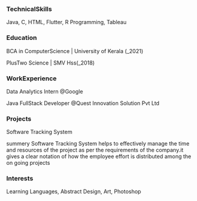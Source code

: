 ### TechnicalSkills
Java, C, HTML, Flutter, R Programming, Tableau


### Education
BCA in ComputerScience | University of Kerala (_2021)

PlusTwo Science        | SMV Hss(_2018)

### WorkExperience
Data Analytics Intern
@Google

Java FullStack Developer
@Quest Innovation Solution Pvt Ltd

### Projects
Software Tracking System

summery
 Software Tracking System helps to effectively manage the time and resources of the project as per
 the requirements of the company.it gives a clear notation of how the employee effort is distributed
 among the on going projects


### Interests
Learning Languages, Abstract Design, Art, Photoshop
